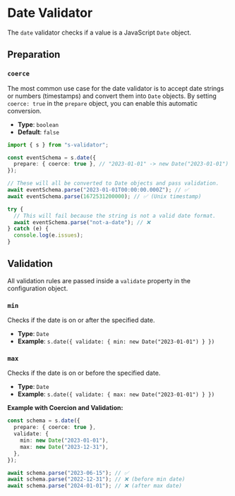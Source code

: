 # Date Validator

The `date` validator checks if a value is a JavaScript `Date` object.

## Preparation

### `coerce`

The most common use case for the date validator is to accept date strings or numbers (timestamps) and convert them into `Date` objects. By setting `coerce: true` in the `prepare` object, you can enable this automatic conversion.

- **Type**: `boolean`
- **Default**: `false`

```typescript
import { s } from "s-validator";

const eventSchema = s.date({
  prepare: { coerce: true }, // "2023-01-01" -> new Date("2023-01-01")
});

// These will all be converted to Date objects and pass validation.
await eventSchema.parse("2023-01-01T00:00:00.000Z"); // ✅
await eventSchema.parse(1672531200000); // ✅ (Unix timestamp)

try {
  // This will fail because the string is not a valid date format.
  await eventSchema.parse("not-a-date"); // ❌
} catch (e) {
  console.log(e.issues);
}
```

## Validation

All validation rules are passed inside a `validate` property in the configuration object.

### `min`

Checks if the date is on or after the specified date.

- **Type**: `Date`
- **Example**: `s.date({ validate: { min: new Date("2023-01-01") } })`

### `max`

Checks if the date is on or before the specified date.

- **Type**: `Date`
- **Example**: `s.date({ validate: { max: new Date("2023-01-01") } })`

**Example with Coercion and Validation:**

```typescript
const schema = s.date({
  prepare: { coerce: true },
  validate: {
    min: new Date("2023-01-01"),
    max: new Date("2023-12-31"),
  },
});

await schema.parse("2023-06-15"); // ✅
await schema.parse("2022-12-31"); // ❌ (before min date)
await schema.parse("2024-01-01"); // ❌ (after max date)
```
